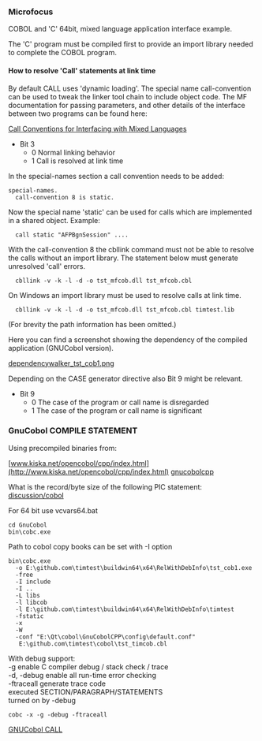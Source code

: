 ### Microfocus 
COBOL and 'C' 64bit, mixed language application interface example.

The 'C' program must be compiled first to provide an import library
needed to complete the COBOL program.

#### How to resolve 'Call' statements at link time
By default CALL uses 'dynamic loading'. The special name call-convention can be used to tweak the linker tool chain to include object code. The MF documentation for passing parameters, and other details of the interface between two programs can be found here:

[Call Conventions for Interfacing with Mixed Languages](https://www.microfocus.com/documentation/visual-cobol/vc50pu3/DevHub/HHMXCHMIXL19.html)

  * Bit 3
    - 0 Normal linking behavior 
    - 1  Call is resolved at link time

In the special-names section a call convention needs to be added:
```
special-names.
  call-convention 8 is static.
```

Now the special name 'static' can be used for calls which are implemented in a shared object.
Example:
```
  call static "AFPBgnSession" ....
```

With the call-convention 8 the cbllink command must not be able to resolve
the calls without an import library. The statement below must generate 
unresolved 'call' errors.
```
  cbllink -v -k -l -d -o tst_mfcob.dll tst_mfcob.cbl
```
On Windows an import library must be used to resolve calls at link time.
```
  cbllink -v -k -l -d -o tst_mfcob.dll tst_mfcob.cbl timtest.lib
```

(For brevity the path information has been omitted.)

Here you can find a screenshot showing the dependency of the compiled application (GNUCobol version).

[dependencywalker_tst_cob1.png](https://github.com/Timitoo-Systems/timtest/tree/master/doc/dependencywalker_tst_cob1.png)

Depending on the CASE generator directive also Bit 9 might be relevant.

  * Bit 9
    - 0  The case of the program or call name is disregarded  
    - 1  The case of the program or call name is significant

### GnuCobol COMPILE STATEMENT

Using precompiled binaries from:

[www.kiska.net/opencobol/cpp/index.html](http://www.kiska.net/opencobol/cpp/index.html)
[gnucobolcpp](http://www.kiska.net/opencobol/cpp/gnucobolcpp-2.2-win-vb-amd64-bin.zip)

What is the record/byte size of the following PIC statement:
[discussion/cobol](https://sourceforge.net/p/open-cobol/discussion/cobol/thread/f6130534/)

For 64 bit use vcvars64.bat

```
cd GnuCobol
bin\cobc.exe
```

Path to cobol copy books can be set with -I option
```
bin\cobc.exe 
  -o E:\github.com\timtest\buildwin64\x64\RelWithDebInfo\tst_cob1.exe
  -free
  -I include
  -I ..
  -L libs
  -l libcob
  -l E:\github.com\timtest\buildwin64\x64\RelWithDebInfo\timtest
  -fstatic
  -x
  -W
  -conf "E:\Qt\cobol\GnuCobolCPP\config\default.conf"
   E:\github.com\timtest\cobol\tst_timcob.cbl
```

With debug support:<br> 
 -g                 enable C compiler debug / stack check / trace<br> 
 -d, -debug         enable all run-time error checking<br> 
  -ftraceall        generate trace code<br> 
                    executed SECTION/PARAGRAPH/STATEMENTS<br> 
                    turned on by -debug<br> 
 
```
cobc -x -g -debug -ftraceall
```

[GNUCobol CALL](https://devdocs.io/gnu_cobol/index#CALL)<br>

